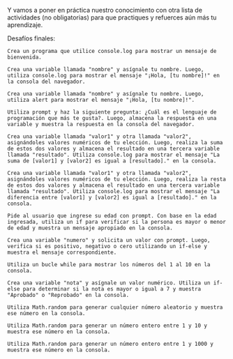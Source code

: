 Y vamos a poner en práctica nuestro conocimiento con otra lista de actividades (no obligatorias) para que practiques y refuerces aún más tu aprendizaje.

Desafíos finales:

    Crea un programa que utilice console.log para mostrar un mensaje de bienvenida.

    Crea una variable llamada "nombre" y asígnale tu nombre. Luego, utiliza console.log para mostrar el mensaje "¡Hola, [tu nombre]!" en la consola del navegador.

    Crea una variable llamada "nombre" y asígnale tu nombre. Luego, utiliza alert para mostrar el mensaje "¡Hola, [tu nombre]!".

    Utiliza prompt y haz la siguiente pregunta: ¿Cuál es el lenguaje de programación que más te gusta?. Luego, almacena la respuesta en una variable y muestra la respuesta en la consola del navegador.

    Crea una variable llamada "valor1" y otra llamada "valor2", asignándoles valores numéricos de tu elección. Luego, realiza la suma de estos dos valores y almacena el resultado en una tercera variable llamada "resultado". Utiliza console.log para mostrar el mensaje "La suma de [valor1] y [valor2] es igual a [resultado]." en la consola.

    Crea una variable llamada "valor1" y otra llamada "valor2", asignándoles valores numéricos de tu elección. Luego, realiza la resta de estos dos valores y almacena el resultado en una tercera variable llamada "resultado". Utiliza console.log para mostrar el mensaje "La diferencia entre [valor1] y [valor2] es igual a [resultado]." en la consola.

    Pide al usuario que ingrese su edad con prompt. Con base en la edad ingresada, utiliza un if para verificar si la persona es mayor o menor de edad y muestra un mensaje apropiado en la consola.

    Crea una variable "numero" y solicita un valor con prompt. Luego, verifica si es positivo, negativo o cero utilizando un if-else y muestra el mensaje correspondiente.

    Utiliza un bucle while para mostrar los números del 1 al 10 en la consola.

    Crea una variable "nota" y asígnale un valor numérico. Utiliza un if-else para determinar si la nota es mayor o igual a 7 y muestra "Aprobado" o "Reprobado" en la consola.

    Utiliza Math.random para generar cualquier número aleatorio y muestra ese número en la consola.

    Utiliza Math.random para generar un número entero entre 1 y 10 y muestra ese número en la consola.

    Utiliza Math.random para generar un número entero entre 1 y 1000 y muestra ese número en la consola.
